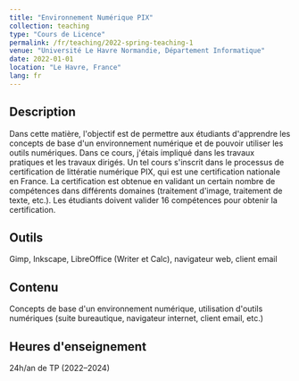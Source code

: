 ```yaml
---
title: "Environnement Numérique PIX"
collection: teaching
type: "Cours de Licence"
permalink: /fr/teaching/2022-spring-teaching-1
venue: "Université Le Havre Normandie, Département Informatique"
date: 2022-01-01
location: "Le Havre, France"
lang: fr
---
```


## Description
Dans cette matière, l'objectif est de permettre aux étudiants d'apprendre les concepts de base d'un environnement numérique et de pouvoir utiliser les outils numériques. Dans ce cours, j'étais impliqué dans les travaux pratiques et les travaux dirigés.
Un tel cours s'inscrit dans le processus de certification de littératie numérique PIX, qui est une certification nationale en France. La certification est obtenue en validant un certain nombre de compétences dans différents domaines (traitement d'image, traitement de texte, etc.). Les étudiants doivent valider 16 compétences pour obtenir la certification.
## Outils
 Gimp, Inkscape, LibreOffice (Writer et Calc), navigateur web, client email
## Contenu
 Concepts de base d'un environnement numérique, utilisation d'outils numériques (suite bureautique, navigateur internet, client email, etc.)
## Heures d'enseignement
 24h/an de TP (2022–2024)
